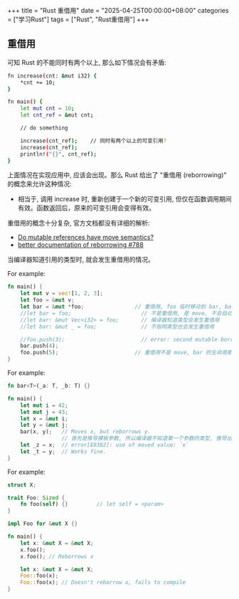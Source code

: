 +++
title = "Rust 重借用"
date = "2025-04-25T00:00:00+08:00"
categories = ["学习Rust"]
tags = ["Rust", "Rust重借用"]
+++

## 重借用

可知 Rust 的不能同时有两个以上, 那么如下情况会有矛盾:

```sh
fn increase(cnt: &mut i32) {
    *cnt += 10;
}

fn main() {
    let mut cnt = 10;
    let cnt_ref = &mut cnt;

    // do something

    increase(cnt_ref);    // 同时有两个以上的可变引用?
    increase(cnt_ref);
    println!("{}", cnt_ref);
}
```

上面情况在实现应用中, 应该会出现。那么 Rust 给出了 "重借用 (reborrowing)" 的概念来允许这种情况:
-   相当于, 调用 increase 时, 重新创建于一个新的可变引用, 但仅在函数调用期间有效。函数返回后，原来的可变引用会变得有效。

重借用的概念十分复杂, 官方文档都没有详细的解析:
-   [Do mutable references have move semantics?](https://stackoverflow.com/a/62961289/10498412)
-   [better documentation of reborrowing #788](https://github.com/rust-lang/reference/issues/788)

当编译器知道引用的类型时, 就会发生重借用的情况。

For example:

```rust
fn main() {
    let mut v = vec![1, 2, 3];
    let foo = &mut v;
    let bar = &mut *foo;                // 重借用, foo 临时移动到 bar, bar 生命周期结束后会归回。
    //let bar = foo;                      // 不是重借用, 是 move, 不会自动归回。
    //let bar: &mut Vec<i32> = foo;       // 编译器知道类型会发生重借用
    //let bar: &mut _ = foo;              // 不指明类型也会发生重借用

    //foo.push(3);                        // error: second mutable borrow occurs here. 重借用也不能发生两次可变借用。
    bar.push(4);
    foo.push(5);                        // 重借用不是 move, bar 的生命周期结束后, 会归回, 而 move 不会。
}
```

For example:

```rust
fn bar<T>(_a: T, _b: T) {}

fn main() {
    let mut i = 42;
    let mut j = 43;
    let x = &mut i;
    let y = &mut j;
    bar(x, y);   // Moves x, but reborrows y.
                 // 首先是推导模板参数, 所以编译器不知道第一个参数的类型, 推导出类型后, 第二个参数类型知道了。
    let _z = x;  // error[E0382]: use of moved value: `x`
    let _t = y;  // Works fine. 
}
```

For example:

```rust
struct X;

trait Foo: Sized {
    fn foo(self) {}         // let self = <param>
}

impl Foo for &mut X {}

fn main() {
    let x: &mut X = &mut X;
    x.foo();
    x.foo(); // Reborrows x

    let x: &mut X = &mut X;
    Foo::foo(x);
    Foo::foo(x); // Doesn't reborrow x, fails to compile
}
```
